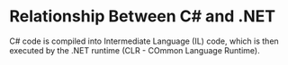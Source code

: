 # Relationship Between C# and .NET
C# code is compiled into Intermediate Language (IL) code, which is then executed by the .NET runtime (CLR - COmmon Language Runtime).